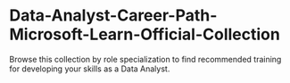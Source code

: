 # Data-Analyst-Career-Path-Microsoft-Learn-Official-Collection
Browse this collection by role specialization to find recommended training for developing your skills as a Data Analyst.
